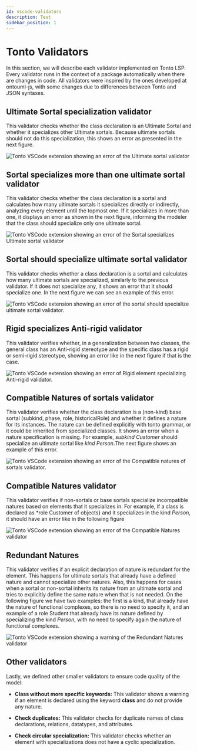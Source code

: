```yaml
---
id: vscode-validators
description: Test
sidebar_position: 1
---
```


# Tonto Validators

In this section, we will describe each validator implemented on Tonto LSP. Every validator runs in the context of a package automatically when there are changes in code. All validators were inspired by the ones developed at ontouml-js, with some changes due to differences between Tonto and JSON syntaxes.

## Ultimate Sortal specialization validator

This validator checks whether the class declaration is an Ultimate Sortal and whether it specializes other Ultimate sortals. Because ultimate sortals should not do this specialization, this shows an error as presented in the next figure.

![Tonto VSCode extension showing an error of the Ultimate sortal validator](/img/validators/fig-validators-ultimate-sortal.png)

## Sortal specializes more than one ultimate sortal validator

This validator checks whether the class declaration is a sortal and calculates how many ultimate sortals it specializes directly or indirectly, analyzing every element until the topmost one. If it specializes in more than one, it displays an error as shown in the next figure, informing the modeler that the class should specialize only one ultimate sortal.

![Tonto VSCode extension showing an error of the Sortal specializes Ultimate sortal validator](/img/validators/fig-validators-sortal-specializes-ultimatesortal.png)

## Sortal should specialize ultimate sortal validator

This validator checks whether a class declaration is a sortal and calculates how many ultimate sortals are specialized, similarly to the previous validator. If it does not specialize any, it shows an error that it should specialize one. In the next figure we can see an example of this error.

![Tonto VSCode extension showing an error of the sortal should specialize ultimate sortal validator.](/img/validators/fig-validators-sortal-missing-specialization-nature.png)

## Rigid specializes Anti-rigid validator

This validator verifies whether, in a generalization between two classes, the general class has an Anti-rigid stereotype and the specific class has a rigid or semi-rigid stereotype, showing an error like in the next figure if that is the case.

![Tonto VSCode extension showing an error of Rigid element specializing Anti-rigid validator.](/img/validators/fig-validators-rigid-specializes-antirigid.png)

## Compatible Natures of sortals validator

 This validator verifies whether the class declaration is a (non-kind) base sortal (subkind, phase, role, historicalRole) and whether it defines a nature for its instances. The nature can be defined explicitly with tonto grammar, or it could be inherited from specialized classes. It shows an error when a nature specification is missing. For example, *subkind Customer* should specialize an ultimate sortal like *kind Person*.The next figure shows an example of this error.

![Tonto VSCode extension showing an error of the Compatible natures of sortals validator.](/img/validators/fig-validators-nature-situations.png)

## Compatible Natures validator

This validator verifies if non-sortals or base sortals specialize incompatible natures based on elements that it specializes in. For example, if a class is declared as *role Customer of objects} and it specializes in the kind *Person*, it should have an error like in the following figure

![Tonto VSCode extension showing an error of the Compatible Natures validator](/img/validators/fig-validators-incompatible-nature-objects.png)

## Redundant Natures

This validator verifies if an explicit declaration of nature is redundant for the element. This happens for ultimate sortals that already have a defined nature and cannot specialize other natures. Also, this happens for cases when a sortal or non-sortal inherits its nature from an ultimate sortal and tries to explicitly define the same nature when that is not needed. On the following figure we have two examples: the first is a kind, that already have the nature of functional complexes, so there is no need to specify it, and an example of a role Student that already have its nature defined by specializing the kind *Person*, with no need to specify again the nature of functional complexes.

![Tonto VSCode extension showing a warning of the Redundant Natures validator](/img/validators/fig-validators-redundant-natures.png)

## Other validators

Lastly, we defined other smaller validators to ensure code quality of the model:

- **Class without more specific keywords:** This validator shows a warning if an element is declared using the keyword **class** and do not provide any nature.

- **Check duplicates:** This validator checks for duplicate names of class declarations, relations, datatypes, and attributes.

- **Check circular specialization:** This validator checks whether an element with specializations does not have a cyclic specialization.
